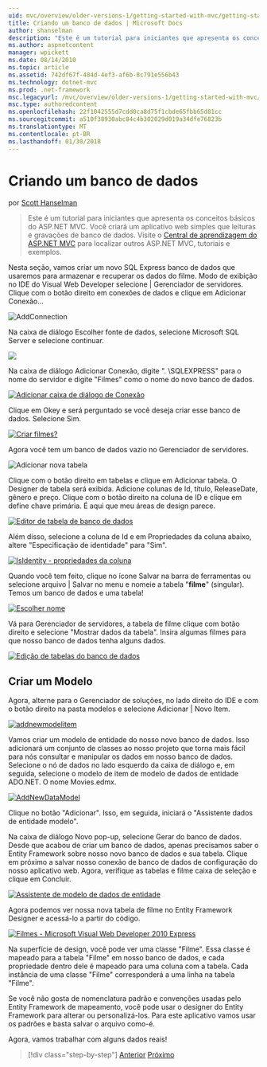 ```yaml
---
uid: mvc/overview/older-versions-1/getting-started-with-mvc/getting-started-with-mvc-part4
title: Criando um banco de dados | Microsoft Docs
author: shanselman
description: "Este é um tutorial para iniciantes que apresenta os conceitos básicos do ASP.NET MVC. Crie um aplicativo web simples que leituras e gravações de banco de dados."
ms.author: aspnetcontent
manager: wpickett
ms.date: 08/14/2010
ms.topic: article
ms.assetid: 742df67f-484d-4ef3-af6b-8c791e556b43
ms.technology: dotnet-mvc
ms.prod: .net-framework
msc.legacyurl: /mvc/overview/older-versions-1/getting-started-with-mvc/getting-started-with-mvc-part4
msc.type: authoredcontent
ms.openlocfilehash: 22f1042555d7cdd0ca8d75f1cbde65fbb65d81cc
ms.sourcegitcommit: a510f38930abc84c4b302029d019a34dfe76823b
ms.translationtype: MT
ms.contentlocale: pt-BR
ms.lasthandoff: 01/30/2018
---
```

<a name="creating-a-database"></a>Criando um banco de dados
====================
por [Scott Hanselman](https://github.com/shanselman)

> Este é um tutorial para iniciantes que apresenta os conceitos básicos do ASP.NET MVC. Você criará um aplicativo web simples que leituras e gravações de banco de dados. Visite o [Central de aprendizagem do ASP.NET MVC](../../../index.md) para localizar outros ASP.NET MVC, tutoriais e exemplos.


Nesta seção, vamos criar um novo SQL Express banco de dados que usaremos para armazenar e recuperar os dados do filme. Modo de exibição no IDE do Visual Web Developer selecione | Gerenciador de servidores. Clique com o botão direito em conexões de dados e clique em Adicionar Conexão...

![AddConnection](getting-started-with-mvc-part4/_static/image1.png)

Na caixa de diálogo Escolher fonte de dados, selecione Microsoft SQL Server e selecione continuar.

![](getting-started-with-mvc-part4/_static/image2.png)

Na caixa de diálogo Adicionar Conexão, digite ". \SQLEXPRESS" para o nome do servidor e digite "Filmes" como o nome do novo banco de dados.

[![Adicionar caixa de diálogo de Conexão](getting-started-with-mvc-part4/_static/image4.png)](getting-started-with-mvc-part4/_static/image3.png)

Clique em Okey e será perguntado se você deseja criar esse banco de dados. Selecione Sim.

[![Criar filmes?](getting-started-with-mvc-part4/_static/image6.png)](getting-started-with-mvc-part4/_static/image5.png)

Agora você tem um banco de dados vazio no Gerenciador de servidores.

![Adicionar nova tabela](getting-started-with-mvc-part4/_static/image7.png)

Clique com o botão direito em tabelas e clique em Adicionar tabela. O Designer de tabela será exibida. Adicione colunas de Id, título, ReleaseDate, gênero e preço. Clique com o botão direito na coluna de ID e clique em define chave primária. É aqui que meu áreas de design parece.

[![Editor de tabela de banco de dados](getting-started-with-mvc-part4/_static/image9.png)](getting-started-with-mvc-part4/_static/image8.png)

Além disso, selecione a coluna de Id e em Propriedades da coluna abaixo, altere "Especificação de identidade" para "Sim".

[![IsIdentity - propriedades da coluna](getting-started-with-mvc-part4/_static/image11.png)](getting-started-with-mvc-part4/_static/image10.png)

Quando você tem feito, clique no ícone Salvar na barra de ferramentas ou selecione arquivo | Salvar no menu e nomeie a tabela "**filme**" (singular). Temos um banco de dados e uma tabela!

[![Escolher nome](getting-started-with-mvc-part4/_static/image13.png)](getting-started-with-mvc-part4/_static/image12.png)

Vá para Gerenciador de servidores, a tabela de filme clique com botão direito e selecione "Mostrar dados da tabela". Insira algumas filmes para que nosso banco de dados tenha alguns dados.

[![Edição de tabelas do banco de dados](getting-started-with-mvc-part4/_static/image15.png)](getting-started-with-mvc-part4/_static/image14.png)

## <a name="creating-a-model"></a>Criar um Modelo

Agora, alterne para o Gerenciador de soluções, no lado direito do IDE e com o botão direito na pasta modelos e selecione Adicionar | Novo Item.

[![addnewmodelitem](getting-started-with-mvc-part4/_static/image17.png)](getting-started-with-mvc-part4/_static/image16.png)

Vamos criar um modelo de entidade do nosso novo banco de dados. Isso adicionará um conjunto de classes ao nosso projeto que torna mais fácil para nós consultar e manipular os dados em nosso banco de dados. Selecione o nó de dados no lado esquerdo da caixa de diálogo e, em seguida, selecione o modelo de item de modelo de dados de entidade ADO.NET. O nome Movies.edmx.

[![AddNewDataModel](getting-started-with-mvc-part4/_static/image19.png)](getting-started-with-mvc-part4/_static/image18.png)

Clique no botão "Adicionar". Isso, em seguida, iniciará o "Assistente dados de entidade modelo".

Na caixa de diálogo Novo pop-up, selecione Gerar do banco de dados. Desde que acabou de criar um banco de dados, apenas precisamos saber o Entity Framework sobre nosso novo banco de dados e sua tabela. Clique em próximo a salvar nosso conexão de banco de dados de configuração do nosso aplicativo web. Agora, verifique as tabelas e filme caixa de seleção e clique em Concluir.

[![Assistente de modelo de dados de entidade](getting-started-with-mvc-part4/_static/image21.png)](getting-started-with-mvc-part4/_static/image20.png)

Agora podemos ver nossa nova tabela de filme no Entity Framework Designer e acessá-lo a partir do código.

[![Filmes - Microsoft Visual Web Developer 2010 Express](getting-started-with-mvc-part4/_static/image23.png)](getting-started-with-mvc-part4/_static/image22.png)

Na superfície de design, você pode ver uma classe "Filme". Essa classe é mapeado para a tabela "Filme" em nosso banco de dados, e cada propriedade dentro dele é mapeado para uma coluna com a tabela. Cada instância de uma classe "Filme" corresponderá a uma linha na tabela "Filme".

Se você não gosta de nomenclatura padrão e convenções usadas pelo Entity Framework de mapeamento, você pode usar o designer do Entity Framework para alterar ou personalizá-los. Para este aplicativo vamos usar os padrões e basta salvar o arquivo como-é.

Agora, vamos trabalhar com alguns dados reais!

>[!div class="step-by-step"]
[Anterior](getting-started-with-mvc-part3.md)
[Próximo](getting-started-with-mvc-part5.md)
